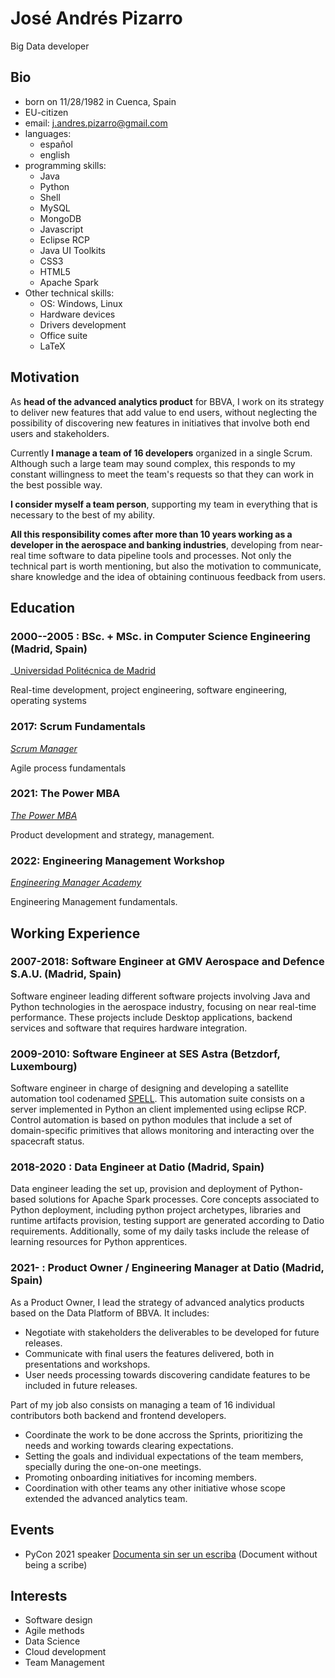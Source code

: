 # José Andrés Pizarro

Big Data developer

## Bio

* born on 11/28/1982 in Cuenca, Spain
* EU-citizen
* email: j.andres.pizarro@gmail.com
* languages:
  * español
  * english
* programming skills:
  * Java
  * Python
  * Shell
  * MySQL
  * MongoDB
  * Javascript
  * Eclipse RCP
  * Java UI Toolkits
  * CSS3
  * HTML5
  * Apache Spark
* Other technical skills:
  * OS: Windows, Linux
  * Hardware devices
  * Drivers development
  * Office suite
  * LaTeX

## Motivation

As **head of the advanced analytics product** for BBVA, I work on its strategy to deliver new features that add value to end users, without neglecting the possibility of discovering new features in initiatives that involve both end users and stakeholders.

Currently **I manage a team of 16 developers** organized in a single Scrum. Although such a large team may sound complex, this responds to my constant willingness to meet the team's requests so that they can work in the best possible way.

**I consider myself a team person**, supporting my team in everything that is necessary to the best of my ability.

**All this responsibility comes after more than 10 years working as a developer in the aerospace and banking industries**, developing from near-real time software to data pipeline tools and processes. Not only the technical part is worth mentioning, but also the motivation to communicate, share knowledge and the idea of obtaining continuous feedback from users.

## Education

### 2000--2005 : BSc. + MSc. in **Computer Science Engineering** (Madrid, Spain)

_[Universidad Politécnica de Madrid](https://fi.upm.es/)

Real-time development, project engineering, software engineering, operating systems

### 2017: Scrum Fundamentals

_[Scrum Manager](http://www.scrummanager.net)_

Agile process fundamentals

### 2021: The Power MBA

_[The Power MBA](http://www.thepowermba.com)_

Product development and strategy, management.

### 2022: Engineering Management Workshop

_[Engineering Manager Academy](http://signup.engineeringmanager.academy)_

Engineering Management fundamentals.

## Working Experience

### 2007-2018: Software Engineer at GMV Aerospace and Defence S.A.U. (Madrid, Spain)

Software engineer leading different software projects involving Java and Python technologies in the aerospace industry, focusing on near real-time performance.
These projects include Desktop applications, backend services and software that requires hardware integration.

### 2009-2010: Software Engineer at SES Astra (Betzdorf, Luxembourg)

Software engineer in charge of designing and developing a satellite automation tool codenamed [SPELL](https://sourceforge.net/projects/spell-sat/).
This automation suite consists on a server implemented in Python an client implemented using eclipse RCP.
Control automation is based on python modules that include a set of domain-specific primitives that allows monitoring and interacting over the
spacecraft status.

### 2018-2020 : Data Engineer at Datio (Madrid, Spain)

Data engineer leading the set up, provision and deployment of Python-based solutions for Apache Spark processes.
Core concepts associated to Python deployment, including python project archetypes, libraries and runtime artifacts provision, testing support are
generated according to Datio requirements. Additionally, some of my daily tasks include the release of learning resources for Python apprentices.

### 2021- : Product Owner / Engineering Manager at Datio (Madrid, Spain)

As a Product Owner, I lead the strategy of advanced analytics products based on the Data Platform of BBVA. It includes:

* Negotiate with stakeholders the deliverables to be developed for future releases.
* Communicate with final users the features delivered, both in presentations and workshops.
* User needs processing towards discovering candidate features to be included in future releases.

Part of my job also consists on managing a team of 16 individual contributors both backend and frontend developers.

* Coordinate the work to be done accross the Sprints, prioritizing the needs and working towards clearing expectations.
* Setting the goals and individual expectations of the team members, specially during the one-on-one meetings.
* Promoting onboarding initiatives for incoming members.
* Coordination with other teams any other initiative whose scope extended the advanced analytics team.

## Events

* PyCon 2021 speaker [Documenta sin ser un escriba](https://www.youtube.com/watch?v=U8SP_Osd8ZY) (Document without being a scribe)

## Interests

* Software design
* Agile methods
* Data Science
* Cloud development
* Team Management